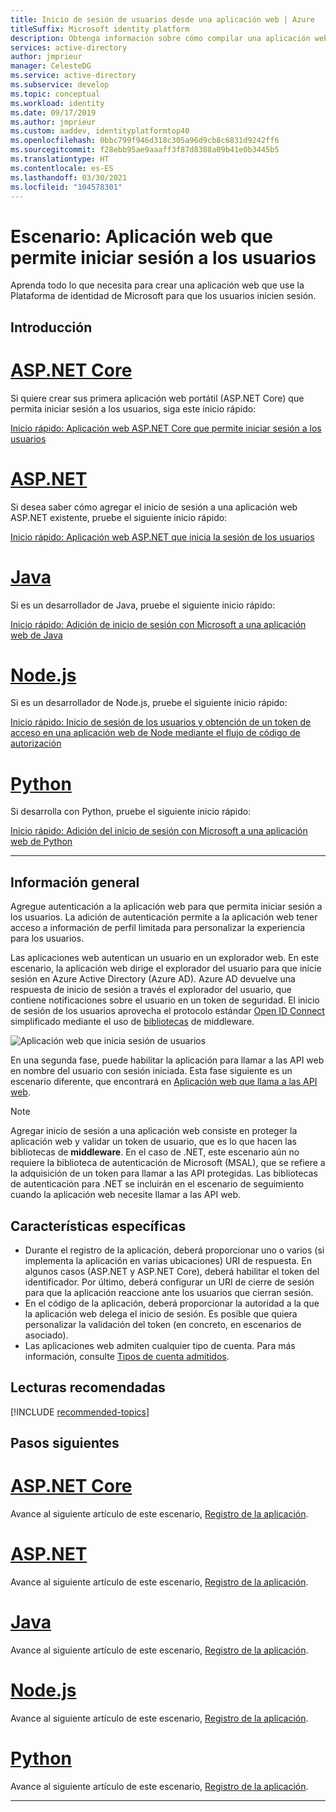 ```yaml
---
title: Inicio de sesión de usuarios desde una aplicación web | Azure
titleSuffix: Microsoft identity platform
description: Obtenga información sobre cómo compilar una aplicación web que permita iniciar sesión a los usuarios (introducción).
services: active-directory
author: jmprieur
manager: CelesteDG
ms.service: active-directory
ms.subservice: develop
ms.topic: conceptual
ms.workload: identity
ms.date: 09/17/2019
ms.author: jmprieur
ms.custom: aaddev, identityplatformtop40
ms.openlocfilehash: 0bbc799f946d318c305a96d9cb8c6831d9242ff6
ms.sourcegitcommit: f28ebb95ae9aaaff3f87d8388a09b41e0b3445b5
ms.translationtype: HT
ms.contentlocale: es-ES
ms.lasthandoff: 03/30/2021
ms.locfileid: "104578301"
---
```

# <a name="scenario-web-app-that-signs-in-users"></a>Escenario: Aplicación web que permite iniciar sesión a los usuarios

Aprenda todo lo que necesita para crear una aplicación web que use la Plataforma de identidad de Microsoft para que los usuarios inicien sesión.

## <a name="getting-started"></a>Introducción

# <a name="aspnet-core"></a>[ASP.NET Core](#tab/aspnetcore)

Si quiere crear sus primera aplicación web portátil (ASP.NET Core) que permita iniciar sesión a los usuarios, siga este inicio rápido:

[Inicio rápido: Aplicación web ASP.NET Core que permite iniciar sesión a los usuarios](quickstart-v2-aspnet-core-webapp.md)

# <a name="aspnet"></a>[ASP.NET](#tab/aspnet)

Si desea saber cómo agregar el inicio de sesión a una aplicación web ASP.NET existente, pruebe el siguiente inicio rápido:

[Inicio rápido: Aplicación web ASP.NET que inicia la sesión de los usuarios](quickstart-v2-aspnet-webapp.md)

# <a name="java"></a>[Java](#tab/java)

Si es un desarrollador de Java, pruebe el siguiente inicio rápido:

[Inicio rápido: Adición de inicio de sesión con Microsoft a una aplicación web de Java](quickstart-v2-java-webapp.md)

# <a name="nodejs"></a>[Node.js](#tab/nodejs)

Si es un desarrollador de Node.js, pruebe el siguiente inicio rápido:

[Inicio rápido: Inicio de sesión de los usuarios y obtención de un token de acceso en una aplicación web de Node mediante el flujo de código de autorización](quickstart-v2-nodejs-webapp-msal.md)

# <a name="python"></a>[Python](#tab/python)

Si desarrolla con Python, pruebe el siguiente inicio rápido:

[Inicio rápido: Adición del inicio de sesión con Microsoft a una aplicación web de Python](quickstart-v2-python-webapp.md)

---

## <a name="overview"></a>Información general

Agregue autenticación a la aplicación web para que permita iniciar sesión a los usuarios. La adición de autenticación permite a la aplicación web tener acceso a información de perfil limitada para personalizar la experiencia para los usuarios.

Las aplicaciones web autentican un usuario en un explorador web. En este escenario, la aplicación web dirige el explorador del usuario para que inicie sesión en Azure Active Directory (Azure AD). Azure AD devuelve una respuesta de inicio de sesión a través el explorador del usuario, que contiene notificaciones sobre el usuario en un token de seguridad. El inicio de sesión de los usuarios aprovecha el protocolo estándar [Open ID Connect](./v2-protocols-oidc.md) simplificado mediante el uso de [bibliotecas](scenario-web-app-sign-user-app-configuration.md#microsoft-libraries-supporting-web-apps) de middleware.

![Aplicación web que inicia sesión de usuarios](./media/scenario-webapp/scenario-webapp-signs-in-users.svg)

En una segunda fase, puede habilitar la aplicación para llamar a las API web en nombre del usuario con sesión iniciada. Esta fase siguiente es un escenario diferente, que encontrará en [Aplicación web que llama a las API web](scenario-web-app-call-api-overview.md).

> [!NOTE]
> Agregar inicio de sesión a una aplicación web consiste en proteger la aplicación web y validar un token de usuario, que es lo que hacen las bibliotecas de **middleware**. En el caso de .NET, este escenario aún no requiere la biblioteca de autenticación de Microsoft (MSAL), que se refiere a la adquisición de un token para llamar a las API protegidas. Las bibliotecas de autenticación para .NET se incluirán en el escenario de seguimiento cuando la aplicación web necesite llamar a las API web.

## <a name="specifics"></a>Características específicas

- Durante el registro de la aplicación, deberá proporcionar uno o varios (si implementa la aplicación en varias ubicaciones) URI de respuesta. En algunos casos (ASP.NET y ASP.NET Core), deberá habilitar el token del identificador. Por último, deberá configurar un URI de cierre de sesión para que la aplicación reaccione ante los usuarios que cierran sesión.
- En el código de la aplicación, deberá proporcionar la autoridad a la que la aplicación web delega el inicio de sesión. Es posible que quiera personalizar la validación del token (en concreto, en escenarios de asociado).
- Las aplicaciones web admiten cualquier tipo de cuenta. Para más información, consulte [Tipos de cuenta admitidos](v2-supported-account-types.md).

## <a name="recommended-reading"></a>Lecturas recomendadas

[!INCLUDE [recommended-topics](../../../includes/active-directory-develop-scenarios-prerequisites.md)]

## <a name="next-steps"></a>Pasos siguientes

# <a name="aspnet-core"></a>[ASP.NET Core](#tab/aspnetcore)

Avance al siguiente artículo de este escenario, [Registro de la aplicación](./scenario-web-app-sign-user-app-registration.md?tabs=aspnetcore).

# <a name="aspnet"></a>[ASP.NET](#tab/aspnet)

Avance al siguiente artículo de este escenario, [Registro de la aplicación](./scenario-web-app-sign-user-app-registration.md?tabs=aspnet).

# <a name="java"></a>[Java](#tab/java)

Avance al siguiente artículo de este escenario, [Registro de la aplicación](./scenario-web-app-sign-user-app-registration.md?tabs=java).

# <a name="nodejs"></a>[Node.js](#tab/nodejs)

Avance al siguiente artículo de este escenario, [Registro de la aplicación](./scenario-web-app-sign-user-app-registration.md?tabs=nodejs).

# <a name="python"></a>[Python](#tab/python)

Avance al siguiente artículo de este escenario, [Registro de la aplicación](./scenario-web-app-sign-user-app-registration.md?tabs=python).

---
